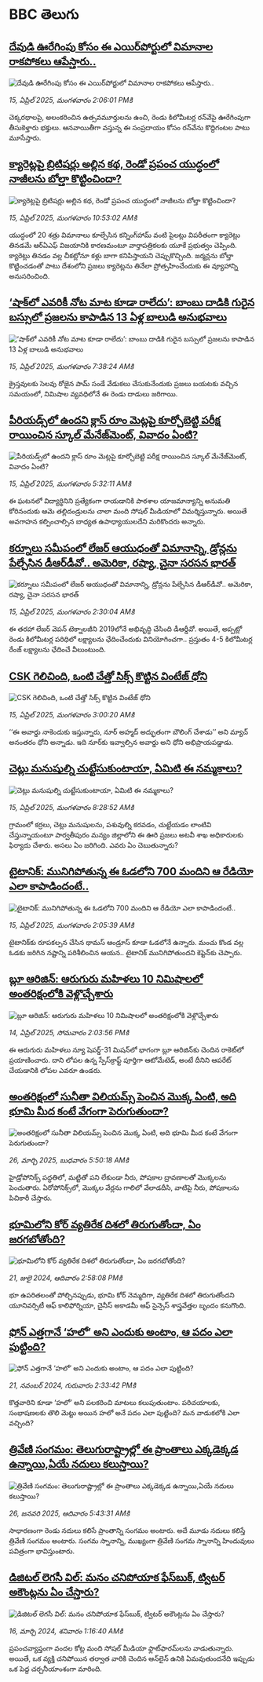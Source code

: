 # BBC తెలుగు## [దేవుడి ఊరేగింపు కోసం ఈ ఎయిర్‌పోర్టులో విమానాల రాకపోకలు ఆపేస్తారు..](https://www.bbc.com/telugu/articles/cn804kyx01lo?at_campaign=githubrss)![దేవుడి ఊరేగింపు కోసం ఈ ఎయిర్‌పోర్టులో విమానాల రాకపోకలు ఆపేస్తారు..](https://ichef.bbci.co.uk/ace/standard/240/cpsprodpb/9a18/live/31c18790-19e4-11f0-b1b3-7358f8d35a35.jpg)_15, ఏప్రిల్ 2025, మంగళవారం 2:06:01 PMకి_చెక్కరథాలపై, అలంకరించిన ఉత్సవమూర్తులను ఉంచి, రెండు కిలోమీటర్ల రన్‌వేపై ఊరేగింపుగా తీసుకెళ్తారు భక్తులు. ఆనవాయితీగా వస్తున్న ఈ సంప్రదాయం కోసం రన్‌వేను కొద్దిగంటల పాటు మూసేస్తారు.## [క్యారెట్లపై బ్రిటిషర్లు అల్లిన కథ, రెండో ప్రపంచ యుద్ధంలో నాజీలను బోల్తా కొట్టించిందా?](https://www.bbc.com/telugu/articles/cevde91lk9eo?at_campaign=githubrss)![క్యారెట్లపై బ్రిటిషర్లు అల్లిన కథ, రెండో ప్రపంచ యుద్ధంలో నాజీలను బోల్తా కొట్టించిందా?](https://ichef.bbci.co.uk/ace/standard/240/cpsprodpb/cd84/live/917fd410-1251-11f0-a75c-b716eb718e3b.png)_15, ఏప్రిల్ 2025, మంగళవారం 10:53:02 AMకి_యుద్ధంలో 20 శత్రు విమానాలు కూల్చేసిన కన్నింగ్‌హామ్ వంటి పైలట్లు విపరీతంగా క్యారెట్లు తినడమే ఆర్‌ఏఎఫ్ విజయానికి కారణమంటూ వార్తాపత్రికలకు యూకే ప్రభుత్వం చెప్పింది. క్యారెట్లు తినడం వల్ల చీకట్లోనూ కళ్లు బాగా కనిపిస్తాయని చెప్పుకొచ్చింది. జర్మన్లను బోల్తా కొట్టించడంతో పాటు దేశంలోని ప్రజలు క్యారెట్లను తినేలా ప్రోత్సహించేందుకు ఈ వ్యూహాన్ని అనుసరించింది.## [‘షాక్‌లో ఎవరికీ నోట మాట కూడా రాలేదు’: బాంబు దాడికి గురైన బస్సులో ప్రజలను కాపాడిన 13 ఏళ్ల బాలుడి అనుభవాలు ](https://www.bbc.com/telugu/articles/cvg7plwe5n8o?at_campaign=githubrss)![‘షాక్‌లో ఎవరికీ నోట మాట కూడా రాలేదు’: బాంబు దాడికి గురైన బస్సులో ప్రజలను కాపాడిన 13 ఏళ్ల బాలుడి అనుభవాలు ](https://ichef.bbci.co.uk/ace/standard/240/cpsprodpb/501c/live/33f998e0-19c6-11f0-8a1e-3ff815141b98.jpg)_15, ఏప్రిల్ 2025, మంగళవారం 7:38:24 AMకి_క్రైస్తవులకు సెలవు రోజైన  పామ్ సండే వేడుకలు చేసుకునేందుకు ప్రజలు బయటకు వచ్చిన సమయంలో, నిమిషాల వ్యవధిలోనే ఈ రెండు దాడులు జరిగాయి.## [పీరియడ్స్‌లో ఉందని క్లాస్ రూం మెట్లపై కూర్చోబెట్టి పరీక్ష రాయించిన స్కూల్ మేనేజ్‌మెంట్, వివాదం ఏంటి?  ](https://www.bbc.com/telugu/articles/ckge3zlnjn0o?at_campaign=githubrss)![పీరియడ్స్‌లో ఉందని క్లాస్ రూం మెట్లపై కూర్చోబెట్టి పరీక్ష రాయించిన స్కూల్ మేనేజ్‌మెంట్, వివాదం ఏంటి?  ](https://ichef.bbci.co.uk/ace/standard/240/cpsprodpb/245f/live/6d39a7f0-182f-11f0-b1b3-7358f8d35a35.jpg)_15, ఏప్రిల్ 2025, మంగళవారం 5:32:11 AMకి_ఈ ఘటనలో విద్యార్థినిని ప్రత్యేకంగా రాయడానికి పాఠశాల యాజమాన్యాన్ని అనుమతి కోరినందుకు ఆమె తల్లిదండ్రులను చాలా మంది సోషల్ మీడియాలో విమర్శిస్తున్నారు. అయితే అవగాహన కల్పించాల్సిన బాధ్యత ఉపాధ్యాయులదేని మరికొందరు అన్నారు.## [కర్నూలు సమీపంలో లేజర్ ఆయుధంతో విమానాన్ని, డ్రోన్లను పేల్చేసిన డీఆర్‌డీవో.. అమెరికా, రష్యా, చైనా సరసన భారత్](https://www.bbc.com/telugu/articles/c4g367423l9o?at_campaign=githubrss)![కర్నూలు సమీపంలో లేజర్ ఆయుధంతో విమానాన్ని, డ్రోన్లను పేల్చేసిన డీఆర్‌డీవో.. అమెరికా, రష్యా, చైనా సరసన భారత్](https://ichef.bbci.co.uk/ace/standard/240/cpsprodpb/0c83/live/820c9e90-19dc-11f0-ac21-23020a0fbda6.png)_15, ఏప్రిల్ 2025, మంగళవారం 2:30:04 AMకి_ఈ తరహా లేజర్ వెపన్ టెక్నాలజీని 2019లోనే అభివృద్ధి చేసింది డీఆర్డీవో. అయితే, అప్పట్లో రెండు కిలోమీటర్ల పరిధిలో లక్ష్యాలను ఛేదించేందుకు వినియోగించగా.. ప్రస్తుతం 4-5 కిలోమీటర్ల రేంజ్ లక్ష్యాలను ఛేదించే వీలుంటుంది.## [CSK గెలిచింది, ఒంటి చేత్తో సిక్స్ కొట్టిన వింటేజ్ ధోని](https://www.bbc.com/telugu/articles/c0jz9e6x8j5o?at_campaign=githubrss)![CSK గెలిచింది, ఒంటి చేత్తో సిక్స్ కొట్టిన వింటేజ్ ధోని](https://ichef.bbci.co.uk/ace/standard/240/cpsprodpb/9d04/live/745f02c0-19a4-11f0-b83f-83e637c1076f.jpg)_15, ఏప్రిల్ 2025, మంగళవారం 3:00:20 AMకి_‘‘ఈ అవార్డు నాకెందుకు ఇస్తున్నారు, నూర్ అహ్మద్ అద్భుతంగా బౌలింగ్ చేశాడు’’ అని మ్యాచ్ అనంతరం ధోని అన్నాడు. ఇది నూర్‌కు ఇవ్వాల్సిన అవార్డు అని ధోని అభిప్రాయపడ్డాడు.## [చెట్లు మనుషుల్ని చుట్టేసుకుంటాయా, ఏమిటి ఈ నమ్మకాలు? ](https://www.bbc.com/telugu/articles/cp8v96gdm5zo?at_campaign=githubrss)![చెట్లు మనుషుల్ని చుట్టేసుకుంటాయా, ఏమిటి ఈ నమ్మకాలు? ](https://ichef.bbci.co.uk/ace/standard/240/cpsprodpb/aaef/live/caf202d0-19d2-11f0-a455-cf1d5f751d2f.jpg)_15, ఏప్రిల్ 2025, మంగళవారం 8:28:52 AMకి_గ్రామంలో కర్రలు, చెట్లు మనుషులను, పశువుల్ని కరవడం, చుట్టేయడం లాంటివి చేస్తున్నాయంటూ పార్వతీపురం మన్యం జిల్లాలోని ఈ ఊరి ప్రజలు అటవీ శాఖ అధికారులకు ఫిర్యాదు చేశారు. అసలు ఏం జరిగింది. ఎవరు ఏం చెబుతున్నారు?## [టైటానిక్: మునిగిపోతున్న ఈ ఓడలోని 700 మందిని ఆ రేడియో ఎలా కాపాడిందంటే..](https://www.bbc.com/telugu/articles/ckgxdl8lg8po?at_campaign=githubrss)![టైటానిక్: మునిగిపోతున్న ఈ ఓడలోని 700 మందిని ఆ రేడియో ఎలా కాపాడిందంటే..](https://ichef.bbci.co.uk/ace/standard/240/cpsprodpb/8cc5/live/84280320-199d-11f0-9e1d-012240b8a353.jpg)_15, ఏప్రిల్ 2025, మంగళవారం 2:05:39 AMకి_టైటానిక్‌కు రూపకల్పన చేసిన థామస్ ఆండ్రూస్ కూడా ఓడలోనే ఉన్నారు. మంచు కొండ వల్ల ఓడకు జరిగిన నష్టాన్ని పరిశీలించిన ఆయన.. టైటానిక్ మునిగిపోతుందని కెప్టెన్‌కు చెప్పారు.## [బ్లూ ఆరిజిన్: ఆరుగురు మహిళలు 10  నిమిషాలలో అంతరిక్షంలోకి వెళ్లొచ్చేశారు](https://www.bbc.com/telugu/articles/c9qwx5nxz4jo?at_campaign=githubrss)![బ్లూ ఆరిజిన్: ఆరుగురు మహిళలు 10  నిమిషాలలో అంతరిక్షంలోకి వెళ్లొచ్చేశారు](https://ichef.bbci.co.uk/ace/standard/240/cpsprodpb/f5ca/live/446f9900-1939-11f0-8cf4-4b4e0621abf0.png)_14, ఏప్రిల్ 2025, సోమవారం 2:03:56 PMకి_ఈ ఆరుగురు మహిళలు న్యూ షెపర్డ్-31 మిషన్‌లో భాగంగా బ్లూ ఆరిజిన్‌కు చెందిన రాకెట్‌లో ప్రయాణించారు. దాని లోపల ఉన్న స్పేస్‌క్రాఫ్ట్ పూర్తిగా ఆటోమేటెడ్, అంటే దీనిని ఆపరేట్ చేయడానికి లోపల ఎవరూ ఉండరు.## [అంతరిక్షంలో సునీతా విలియమ్స్ పెంచిన మొక్క ఏంటి, అది భూమి మీద కంటే వేగంగా పెరుగుతుందా?](https://www.bbc.com/telugu/articles/c1mn43gmj39o?at_campaign=githubrss)![అంతరిక్షంలో సునీతా విలియమ్స్ పెంచిన మొక్క ఏంటి, అది భూమి మీద కంటే వేగంగా పెరుగుతుందా?](https://ichef.bbci.co.uk/ace/standard/240/cpsprodpb/931a/live/71e4f570-0966-11f0-94d4-6f954f5dcfa3.jpg)_26, మార్చి 2025, బుధవారం 5:50:18 AMకి_హైడ్రోపోనిక్స్‌ పద్ధతిలో, మట్టితో పని లేకుండా నీరు, పోషకాల ద్రావణాలతో మొక్కలను పెంచుతారు. ఏరోపోనిక్స్‌లో, మొక్కల వేర్లను గాలిలో వేలాడదీసి, వాటిపై నీరు, పోషకాలను పిచికారీ చేస్తారు.## [భూమిలోని కోర్ వ్యతిరేక దిశలో తిరుగుతోందా, ఏం జరగబోతోంది?](https://www.bbc.com/telugu/articles/crgr7rnd7g4o?at_campaign=githubrss)![భూమిలోని కోర్ వ్యతిరేక దిశలో తిరుగుతోందా, ఏం జరగబోతోంది?](https://ichef.bbci.co.uk/ace/standard/240/cpsprodpb/cc28/live/4457bc00-3ec3-11ef-b2f4-77406157b906.jpg)_21, జులై 2024, ఆదివారం 2:58:08 PMకి_భూ ఉపరితలంతో పోల్చినప్పుడు, భూమి కోర్ నెమ్మదిగా, వ్యతిరేక దిశలో తిరుగుతోందని యూనివర్సిటీ ఆఫ్ కాలిఫోర్నియా, చైనీస్ అకాడమీ ఆఫ్ సైన్సెస్‌ శాస్త్రవేత్తల బృందం కనుగొంది.## [ఫోన్ ఎత్తగానే ‘హలో’ అని ఎందుకు అంటాం, ఆ పదం ఎలా పుట్టింది?](https://www.bbc.com/telugu/articles/cgj7x7gdjq4o?at_campaign=githubrss)![ఫోన్ ఎత్తగానే ‘హలో’ అని ఎందుకు అంటాం, ఆ పదం ఎలా పుట్టింది?](https://ichef.bbci.co.uk/ace/standard/240/cpsprodpb/0618/live/7a20ebb0-a807-11ef-b21e-5359bd56d02f.jpg)_21, నవంబర్ 2024, గురువారం 2:33:42 PMకి_కొత్తవారిని కూడా ‘హలో’ అని పలకరించి మాటలు కలుపుతుంటాం.  పరిచయాలకు, సంభాషణలకు తొలి మెట్టు అయిన హలో అనే పదం ఎలా పుట్టింది? మన వాడుకలోకి ఎలా వచ్చింది?## [త్రివేణి సంగమం: తెలుగురాష్ట్రాల్లో ఈ ప్రాంతాలు ఎక్కడెక్కడ ఉన్నాయి,ఏయే నదులు కలుస్తాయి? ](https://www.bbc.com/telugu/articles/cz7elrr17jeo?at_campaign=githubrss)![త్రివేణి సంగమం: తెలుగురాష్ట్రాల్లో ఈ ప్రాంతాలు ఎక్కడెక్కడ ఉన్నాయి,ఏయే నదులు కలుస్తాయి? ](https://ichef.bbci.co.uk/ace/standard/240/cpsprodpb/9dad/live/7f50e780-da42-11ef-a37f-eba91255dc3d.jpg)_26, జనవరి 2025, ఆదివారం 5:43:31 AMకి_సాధారణంగా రెండు నదులు కలిసే ప్రాంతాన్ని సంగమం అంటారు. అదే మూడు నదులు కలిస్తే త్రివేణి సంగమం అంటారు. సంగమ స్నానాన్ని, ముఖ్యంగా త్రివేణి సంగమ స్నానాన్ని హిందువులు పవిత్రంగా భావిస్తుంటారు.## [డిజిటల్ లెగసీ విల్: మనం చనిపోయాక ఫేస్‌బుక్, ట్విటర్‌ అకౌంట్లను ఏం చేస్తారు?](https://www.bbc.com/telugu/articles/cx0zl1qeyq2o?at_campaign=githubrss)![డిజిటల్ లెగసీ విల్: మనం చనిపోయాక ఫేస్‌బుక్, ట్విటర్‌ అకౌంట్లను ఏం చేస్తారు?](https://ichef.bbci.co.uk/ace/standard/240/cpsprodpb/bea2/live/2323ffd0-e2d4-11ee-9410-0f893255c2a0.jpg)_16, మార్చి 2024, శనివారం 1:16:40 AMకి_ప్రపంచవ్యాప్తంగా వందల కోట్ల మంది సోషల్ మీడియా ఫ్లాట్‌ఫారమ్‌లను వాడుతున్నారు. అయితే, ఒక వ్యక్తి చనిపోయిన తర్వాత వారికి చెందిన ఆన్‌లైన్ ఉనికి ఏమవుతుందనేది ఇప్పుడు ఒక పెద్ద చర్చనీయాంశంగా మారింది.